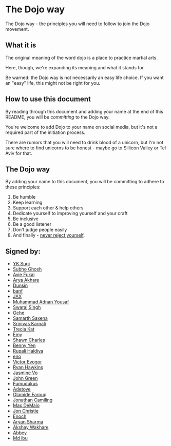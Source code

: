 # The Dojo way

The Dojo way - the principles you will need to follow to join the Dojo movement.

## What it is

The original meaning of the word dojo is a place to practice martial arts.

Here, though, we're expanding its meaning and what it stands for.

Be warned: the Dojo way is not necessarily an easy life choice. If you want an "easy" life, this might not be right for you.

## How to use this document

By reading through this document and adding your name at the end of this README, you will be *committing* to the Dojo way.

You're welcome to add Dojo to your name on social media, but it's not a required part of the initiation process.

There are rumors that you will need to drink blood of a unicorn, but I'm not sure where to find unicorns to be honest - maybe go to Sillicon Valley or Tel Aviv for that.

## The Dojo way

By adding your name to this document, you will be committing to adhere to these principles:

1. Be humble
1. Keep learning
1. Support each other & help others
1. Dedicate yourself to improving yourself and your craft
1. Be inclusive
1. Be a good listener
1. Don't judge people easily
1. And finally - [never reject yourself](https://twitter.com/ykdojo/status/1564252923483541504).

## Signed by:
- [YK Sugi](https://twitter.com/ykdojo)
- [Subho Ghosh](https://twitter.com/subhoghosh_)
- [Avie Fukai](https://twitter.com/AvieDev)
- [Arya Akhare](https://twitter.com/arya_akhare)
- [Dunsin](https://twitter.com/DunsinWebDev)
- [banf](https://twitter.com/banf)
- [JAX](https://twitter.com/44jax44)
- [Muhammad Adnan Yousaf](https://twitter.com/ma593y)
- [Swaraj Singh](https://twitter.com/Swaraj_Singh__)
- [Oche](https://twitter.com/Ochecodes)
- [Samarth Saxena](https://twitter.com/awesamarth_)
- [Srinivas Karnati](https://twitter.com/__karnati)
- [Trecia Kat](https://twitter.com/TreciaKS)
- [Emy](https://twitter.com/njong_emy)
- [Shawn Charles](https://twitter.com/ShawnBasquiat)
- [Benny Yen](https://twitter.com/benny123tw/)
- [Rupali Haldiya](https://twitter.com/rupali_codes)
- [eno](https://twitter.com/codEno_12)
- [Victor Evogor](https://twitter.com/victorevogor)
- [Ryan Hawkins](https://twitter.com/F5DevLife)
- [Jasmine Vo](https://twitter.com/jasminepvodev)
- [John Green](https://twitter.com/JohnGreenDev)
- [Fumudukus](https://twitter.com/OnyelaUdochukw1)
- [Adetoye](https://twitter.com/adetoye_dev)
- [Olamide Farouq](https://twitter.com/Olamide_farouq)
- [Jonathan Camiling](https://twitter.com/JayCamDev)
- [Max DeMaio](https://twitter.com/maxwelldemaio)
- [Jon Christie](https://twitter.com/thejonchristie)
- [Enoch](https://twitter.com/iamenochchirima)
- [Aryan Sharma](https://twitter.com/Aryansh2022)
- [Akshay Wakhare](https://twitter.com/akshay__wakhare)
- [Abbey](https://twitter.com/abbeywilltech)
- [Md ibu](https://twitter.com/mdibrahimibuu)

